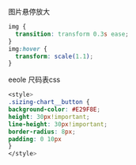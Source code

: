 图片悬停放大

```css
img {
  transition: transform 0.3s ease;
}
img:hover {
  transform: scale(1.1);
}
```

eeole
尺码表css

```css
<style>
.sizing-chart__button {
background-color: #E29F8E;
height: 30px!important;
line-height: 30px!important;
border-radius: 8px;
padding: 0 10px
}
</style>
```

